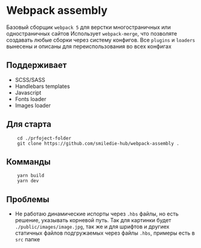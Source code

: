 # Webpack assembly

Базовый сборщик `webpack 5` для верстки многостраничных или одностраничных сайтов Использует `webpack-merge`, что позволяте
создавать любые сборки через систему конфигов. Все `plugins` и `loaders` вынесены и описаны для переиспользования во
всех конфигах

## Поддерживает

* SCSS/SASS
* Handlebars templates
* Javascript
* Fonts loader
* Images loader

## Для старта

```shell
    cd ./prfoject-folder
    git clone https://github.com/smiledie-hub/webpack-assembly .
```

## Комманды

```shell
    yarn build
    yarn dev
```

## Проблемы
* Не работаю динамические испорты через `.hbs` файлы, но есть решение, указывать корневой путь. Так для картинки будет
`./public/images/image.jpg`, так же и для шрифтов и другиех статичных файлов подгружаемых через файлы `.hbs`, примеры есть в `src` папке